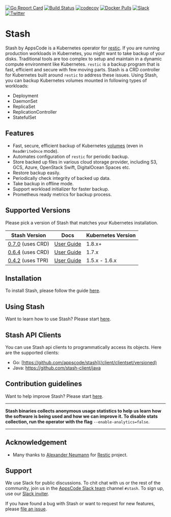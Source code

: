[![Go Report Card](https://goreportcard.com/badge/github.com/appscode/stash)](https://goreportcard.com/report/github.com/appscode/stash)
[![Build Status](https://travis-ci.org/appscode/stash.svg?branch=master)](https://travis-ci.org/appscode/stash)
[![codecov](https://codecov.io/gh/appscode/stash/branch/master/graph/badge.svg)](https://codecov.io/gh/appscode/stash)
[![Docker Pulls](https://img.shields.io/docker/pulls/appscode/stash.svg)](https://hub.docker.com/r/appscode/stash/)
[![Slack](https://slack.appscode.com/badge.svg)](https://slack.appscode.com)
[![Twitter](https://img.shields.io/twitter/follow/appscodehq.svg?style=social&logo=twitter&label=Follow)](https://twitter.com/intent/follow?screen_name=AppsCodeHQ)

# Stash
 Stash by AppsCode is a Kubernetes operator for [restic](https://restic.net). If you are running production workloads in Kubernetes, you might want to take backup of your disks. Traditional tools are too complex to setup and maintain in a dynamic compute environment like Kubernetes. `restic` is a backup program that is fast, efficient and secure with few moving parts. Stash is a CRD controller for Kubernetes built around `restic` to address these issues. Using Stash, you can backup Kubernetes volumes mounted in following types of workloads:
- Deployment
- DaemonSet
- ReplicaSet
- ReplicationController
- StatefulSet

## Features
 - Fast, secure, efficient backup of Kubernetes [volumes](https://kubernetes.io/docs/concepts/storage/volumes/) (even in `ReadWriteOnce` mode).
 - Automates configuration of `restic` for periodic backup.
 - Store backed up files in various cloud storage provider, including S3, GCS, Azure, OpenStack Swift, DigitalOcean Spaces etc.
 - Restore backup easily.
 - Periodically check integrity of backed up data.
 - Take backup in offline mode.
 - Support workload initializer for faster backup.
 - Prometheus ready metrics for backup process.

## Supported Versions
Please pick a version of Stash that matches your Kubernetes installation.

| Stash Version                                                                      | Docs                                                            | Kubernetes Version |
|------------------------------------------------------------------------------------|-----------------------------------------------------------------|--------------------|
| [0.7.0](https://github.com/appscode/stash/releases/tag/0.7.0) (uses CRD) | [User Guide](https://appscode.com/products/stash/0.7.0)    | 1.8.x+             |
| [0.6.4](https://github.com/appscode/stash/releases/tag/0.6.4) (uses CRD)           | [User Guide](https://appscode.com/products/stash/0.6.4)         | 1.7.x              |
| [0.4.2](https://github.com/appscode/stash/releases/tag/0.4.2) (uses TPR)           | [User Guide](https://github.com/appscode/stash/tree/0.4.2/docs) | 1.5.x - 1.6.x      |

## Installation

To install Stash, please follow the guide [here](https://appscode.com/products/stash/0.7.0/setup/install).

## Using Stash
Want to learn how to use Stash? Please start [here](https://appscode.com/products/stash/0.7.0).

## Stash API Clients
You can use Stash api clients to programmatically access its objects. Here are the supported clients:

- Go: [https://github.com/appscode/stash](/client/clientset/versioned)
- Java: https://github.com/stash-client/java

## Contribution guidelines
Want to help improve Stash? Please start [here](https://appscode.com/products/stash/0.7.0/welcome/contributing).

---

**Stash binaries collects anonymous usage statistics to help us learn how the software is being used and how we can improve it. To disable stats collection, run the operator with the flag** `--enable-analytics=false`.

---

## Acknowledgement
 - Many thanks to [Alexander Neumann](https://github.com/fd0) for [Restic](https://restic.net) project.

## Support
We use Slack for public discussions. To chit chat with us or the rest of the community, join us in the [AppsCode Slack team](https://appscode.slack.com/messages/C8NCX6N23/details/) channel `#stash`. To sign up, use our [Slack inviter](https://slack.appscode.com/).

If you have found a bug with Stash or want to request for new features, please [file an issue](https://github.com/appscode/stash/issues/new).
